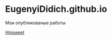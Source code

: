 # EugenyiDidich.github.io
Мои опубликованые работы

[Hipsweet](https://EugenyiDidich.github.io/Hipsweet)
